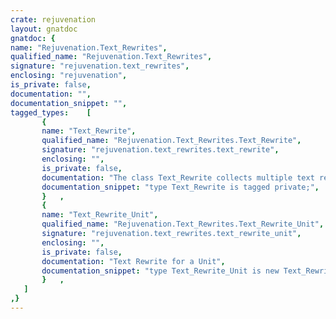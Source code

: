 ```yaml
---
crate: rejuvenation
layout: gnatdoc
gnatdoc: {
name: "Rejuvenation.Text_Rewrites",
qualified_name: "Rejuvenation.Text_Rewrites",
signature: "rejuvenation.text_rewrites",
enclosing: "rejuvenation",
is_private: false,
documentation: "",
documentation_snippet: "",
tagged_types:    [
       {
       name: "Text_Rewrite",
       qualified_name: "Rejuvenation.Text_Rewrites.Text_Rewrite",
       signature: "rejuvenation.text_rewrites.text_rewrite",
       enclosing: "",
       is_private: false,
       documentation: "The class Text_Rewrite collects multiple text rewrite operations, and\nafterwards applies them systematically. It combines two types of syntax\nfor specifying rewrites:\n  Abstract syntax: for locations in the original input\n  Concrete syntax: for any replacing texts\nThe abstract syntax is focused on physical AST nodes (= abstract syntax)\nfrom Libadalang.",
       documentation_snippet: "type Text_Rewrite is tagged private;",
       }   ,
       {
       name: "Text_Rewrite_Unit",
       qualified_name: "Rejuvenation.Text_Rewrites.Text_Rewrite_Unit",
       signature: "rejuvenation.text_rewrites.text_rewrite_unit",
       enclosing: "",
       is_private: false,
       documentation: "Text Rewrite for a Unit",
       documentation_snippet: "type Text_Rewrite_Unit is new Text_Rewrite with private;",
       }   ,
   ]
,}
---
```

